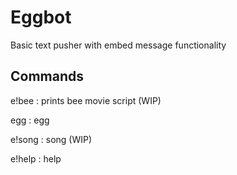 # Eggbot
Basic text pusher with embed message functionality

## Commands

e!bee : prints bee movie script (WIP)

egg : egg

e!song : song (WIP)

e!help : help

